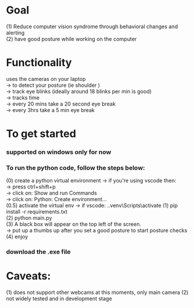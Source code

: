 # Goal 

(1) Reduce computer vision syndrome through behavioral changes and alerting <br /> 
(2) have good posture while working on the computer

# Functionality
 uses the cameras on your laptop  <br /> 
     -> to detect your posture (ie shoulder ) <br /> 
     -> track eye blinks (ideally around 18 blinks per min is good) <br /> 
     -> tracks time    <br />
         -> every 20 mins take a 20 second eye break  <br />
         -> every 3hrs take a 5 min eye break <br />


# To get started 

### supported on windows only for now

### To run the python code, follow the steps below: 
(0) create a python virtual environment 
    -> if you're using vscode then: <br />
            -> press ctrl+shift+p <br />
            -> click on: Show and run Commands <br />
            -> click on: Python: Create environment... <br />
(0.5) activate the virtual env
    -> if vscode: .\.venv\Scripts\activate
(1) pip install -r requirements.txt <br />
(2) python main.py <br />
(3) A black box will appear on the top left of the screen.  <br />
    -> put up a thumbs up after you set a good posture to start posture checks <br />
(4) enjoy 

### download the .exe file



# Caveats:

(1) does not support other webcams at this moments, only main camera
(2) not widely tested and in development stage
